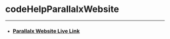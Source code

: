 # codeHelpParallalxWebsite
---
- ### [Parallalx Website Live Link](https://codehelp-parallalx-website.netlify.app/)
